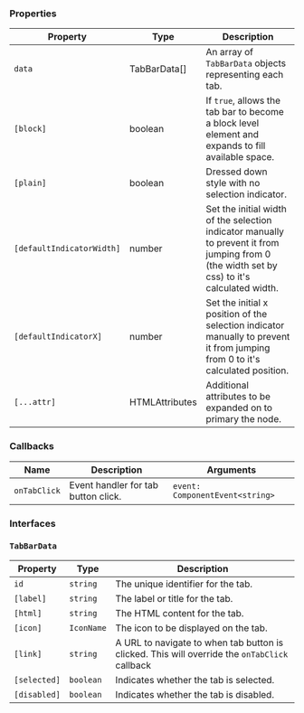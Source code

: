 ### Properties

| Property                  | Type                            | Description                                                                                                                                  |
| ------------------------- | ------------------------------- | -------------------------------------------------------------------------------------------------------------------------------------------- |
| `data`                    | TabBarData[]                    | An array of `TabBarData` objects representing each tab.                                                                                      |
| `[block]`                 | boolean                         | If `true`, allows the tab bar to become a block level element and expands to fill available space.                                           |
| `[plain]`                 | boolean                         | Dressed down style with no selection indicator.                                                                                              |
| `[defaultIndicatorWidth]` | number                          | Set the initial width of the selection indicator manually to prevent it from jumping from 0 (the width set by css) to it's calculated width. |
| `[defaultIndicatorX]`     | number                          | Set the initial x position of the selection indicator manually to prevent it from jumping from 0 to it's calculated position.                |
| `[...attr] `              | HTMLAttributes<HTMLFormElement> | Additional attributes to be expanded on to primary the node.                                                                                 |

### Callbacks

| Name         | Description                         | Arguments                       |
| ------------ | ----------------------------------- | ------------------------------- |
| `onTabClick` | Event handler for tab button click. | `event: ComponentEvent<string>` |

### Interfaces

### `TabBarData`

| Property     | Type       | Description                                                                                   |
| ------------ | ---------- | --------------------------------------------------------------------------------------------- |
| `id`         | `string`   | The unique identifier for the tab.                                                            |
| `[label]`    | `string`   | The label or title for the tab.                                                               |
| `[html]`     | `string`   | The HTML content for the tab.                                                                 |
| `[icon]`     | `IconName` | The icon to be displayed on the tab.                                                          |
| `[link]`     | `string`   | A URL to navigate to when tab button is clicked. This will override the `onTabClick` callback |
| `[selected]` | `boolean`  | Indicates whether the tab is selected.                                                        |
| `[disabled]` | `boolean`  | Indicates whether the tab is disabled.                                                        |
